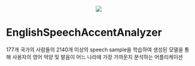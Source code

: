 <p align="center"><img src="./EnglishSpeechAccentAnalyzer/assets/logo.png"></p>

# EnglishSpeechAccentAnalyzer
177개 국가의 사람들의 2140개 이상의 speech sample을 학습하여 생성된 모델을 통해 사용자의 영어 억양 및 발음이 어느 나라에 가장 가까운지 분석하는 어플리케이션
